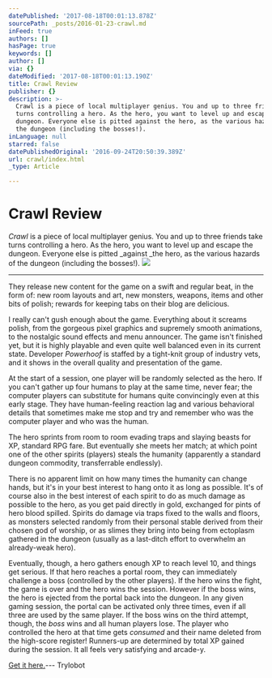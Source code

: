 ```yaml
---
datePublished: '2017-08-18T00:01:13.878Z'
sourcePath: _posts/2016-01-23-crawl.md
inFeed: true
authors: []
hasPage: true
keywords: []
author: []
via: {}
dateModified: '2017-08-18T00:01:13.190Z'
title: Crawl Review
publisher: {}
description: >-
  Crawl is a piece of local multiplayer genius. You and up to three friends take
  turns controlling a hero. As the hero, you want to level up and escape the
  dungeon. Everyone else is pitted against the hero, as the various hazards of
  the dungeon (including the bosses!).
inLanguage: null
starred: false
datePublishedOriginal: '2016-09-24T20:50:39.389Z'
url: crawl/index.html
_type: Article

---
```

# Crawl Review

_Crawl_ is a piece of local multiplayer genius. You and up to three friends take turns controlling a hero. As the hero, you want to level up and escape the dungeon. Everyone else is pitted _against _the hero, as the various hazards of the dungeon (including the bosses!).
![](https://the-grid-user-content.s3-us-west-2.amazonaws.com/b3336a6a-b07f-4c6d-aa0e-28e80320b666.jpg)

---

They release new content for the game on a swift and regular beat, in the form of: new room layouts and art, new monsters, weapons, items and other bits of polish; rewards for keeping tabs on their blog are delicious.

I really can't gush enough about the game. Everything about it screams polish, from the gorgeous pixel graphics and supremely smooth animations, to the nostalgic sound effects and menu announcer. The game isn't finished yet, but it is highly playable and even quite well balanced even in its current state. Developer _Powerhoof_ is staffed by a tight-knit group of industry vets, and it shows in the overall quality and presentation of the game.

At the start of a session, one player will be randomly selected as the hero. If you can't gather up four humans to play at the same time, never fear; the computer players can substitute for humans quite convincingly even at this early stage. They have human-feeling reaction lag and various behavioral details that sometimes make me stop and try and remember who was the computer player and who was the human.

The hero sprints from room to room evading traps and slaying beasts for XP, standard RPG fare. But eventually she meets her match; at which point one of the other spirits (players) steals the humanity (apparently a standard dungeon commodity, transferrable endlessly).

There is no apparent limit on how many times the humanity can change hands, but it's in your best interest to hang onto it as long as possible. It's of course also in the best interest of each spirit to do as much damage as possible to the hero, as you get paid directly in gold, exchanged for pints of hero blood spilled. Spirits do damage via traps fixed to the walls and floors, as monsters selected randomly from their personal stable derived from their chosen god of worship, or as slimes they bring into being from ectoplasm gathered in the dungeon (usually as a last-ditch effort to overwhelm an already-weak hero).

Eventually, though, a hero gathers enough XP to reach level 10, and things get serious. If that hero reaches a portal room, they can immediately challenge a boss (controlled by the other players). If the hero wins the fight, the game is over and the hero wins the session. However if the boss wins, the hero is ejected from the portal back into the dungeon. In any given gaming session, the portal can be activated only three times, even if all three are used by the same player. If the boss wins on the third attempt, though, the _boss_ wins and all human players lose. The player who controlled the hero at that time gets _consumed_ and their name deleted from the high-score register! Runners-up are determined by total XP gained during the session. It all feels very satisfying and arcade-y.

[Get it here.][0]--- Trylobot

[0]: http://www.powerhoof.com/crawl/